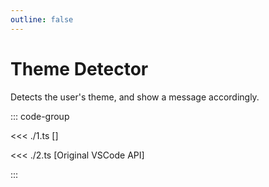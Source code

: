 ```yaml
---
outline: false
---
```


# Theme Detector

Detects the user's theme, and show a message accordingly.

<ExampleFunctions :fns="[
  'useFsWatcher',
  'useCommands',
]" />

::: code-group

<<< ./1.ts [<ReactiveVscode2 />]

<<< ./2.ts [Original VSCode API]

:::
